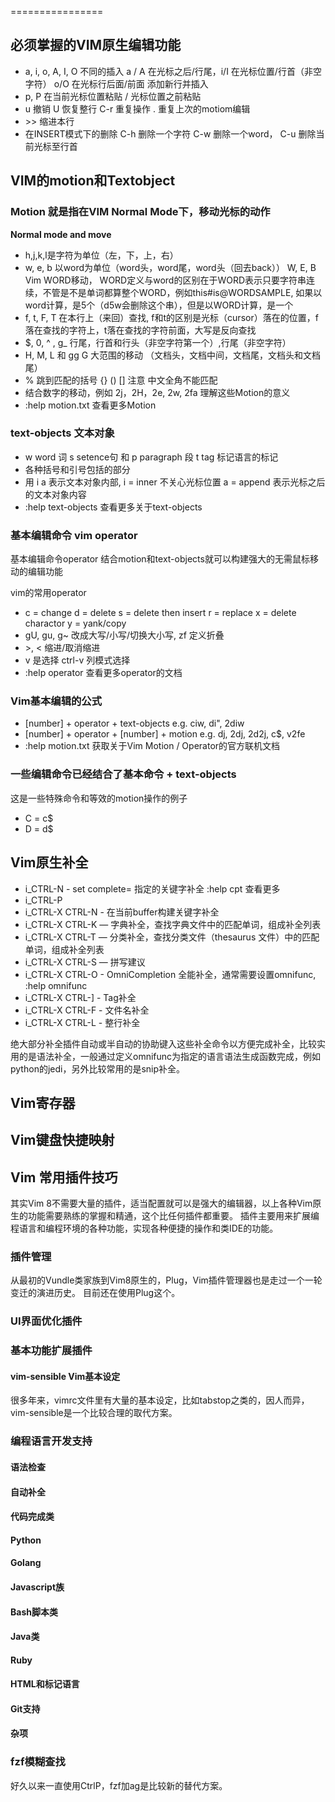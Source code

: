 ================

## 必须掌握的VIM原生编辑功能

* a, i, o, A, I, O 不同的插入 a / A 在光标之后/行尾，i/I 在光标位置/行首（非空字符） o/O 在光标行后面/前面 添加新行并插入
* p, P 在当前光标位置粘贴 / 光标位置之前粘贴
* u 撤销 U 恢复整行 C-r 重复操作 . 重复上次的motiom编辑
* \>\> 缩进本行
* 在INSERT模式下的删除 C-h 删除一个字符 C-w 删除一个word， C-u 删除当前光标至行首

## VIM的motion和Textobject

### Motion 就是指在VIM Normal Mode下，移动光标的动作

**Normal mode and move**

* h,j,k,l是字符为单位（左，下，上，右）
* w, e, b 以word为单位（word头，word尾，word头（回去back）） W, E, B Vim WORD移动， WORD定义与word的区别在于WORD表示只要字符串连续，不管是不是单词都算整个WORD，例如this#is@WORDSAMPLE, 如果以word计算，是5个（d5w会删除这个串），但是以WORD计算，是一个
* f, t, F, T 在本行上（来回）查找, f和t的区别是光标（cursor）落在的位置，f落在查找的字符上，t落在查找的字符前面，大写是反向查找
* $, 0, ^ , g\_ 行尾，行首和行头（非空字符第一个）,行尾（非空字符）
* H, M, L 和 gg G 大范围的移动 （文档头，文档中间，文档尾，文档头和文档尾）
* %  跳到匹配的括号 {} () [] 注意 中文全角不能匹配
* 结合数字的移动，例如 2j，2H，2e, 2w, 2fa 理解这些Motion的意义
* :help motion.txt 查看更多Motion

### text-objects 文本对象

* w word 词 s setence句 和 p paragraph 段 t tag 标记语言的标记
* 各种括号和引号包括的部分
* 用 i a 表示文本对象内部, i = inner 不关心光标位置 a = append 表示光标之后的文本对象内容
* :help text-objects 查看更多关于text-objects

### 基本编辑命令 vim operator

基本编辑命令operator 结合motion和text-objects就可以构建强大的无需鼠标移动的编辑功能

vim的常用operator

* c = change d = delete  s = delete then insert r = replace x = delete charactor y = yank/copy
* gU, gu, g~ 改成大写/小写/切换大小写, zf 定义折叠
* \>, \< 缩进/取消缩进
* v 是选择 ctrl-v 列模式选择
* :help operator 查看更多operator的文档

### Vim基本编辑的公式

* [number] + operator + text-objects  e.g. ciw, di", 2diw
* [number] + operator + [number] + motion e.g. dj, 2dj, 2d2j, c$, v2fe
* :help motion.txt 获取关于Vim Motion / Operator的官方联机文档

### 一些编辑命令已经结合了基本命令 + text-objects

这是一些特殊命令和等效的motion操作的例子

* C = c$
* D = d$


## Vim原生补全
* i_CTRL-N - set complete= 指定的关键字补全 :help cpt 查看更多
* i_CTRL-P
* i_CTRL-X CTRL-N - 在当前buffer构建关键字补全
* i_CTRL-X CTRL-K — 字典补全，查找字典文件中的匹配单词，组成补全列表
* i_CTRL-X CTRL-T — 分类补全，查找分类文件（thesaurus 文件）中的匹配单词，组成补全列表
* i_CTRL-X CTRL-S — 拼写建议
* i_CTRL-X CTRL-O - OmniCompletion 全能补全，通常需要设置omnifunc, :help omnifunc
* i_CTRL-X CTRL-] - Tag补全
* i_CTRL-X CTRL-F - 文件名补全
* i_CTRL-X CTRL-L - 整行补全

绝大部分补全插件自动或半自动的协助键入这些补全命令以方便完成补全，比较实用的是语法补全，一般通过定义omnifunc为指定的语言语法生成函数完成，例如python的jedi，另外比较常用的是snip补全。

## Vim寄存器

## Vim键盘快捷映射

## Vim 常用插件技巧

其实Vim 8不需要大量的插件，适当配置就可以是强大的编辑器，以上各种Vim原生的功能需要熟练的掌握和精通，这个比任何插件都重要。
插件主要用来扩展编程语言和编程环境的各种功能，实现各种便捷的操作和类IDE的功能。

### 插件管理

从最初的Vundle类家族到Vim8原生的，Plug，Vim插件管理器也是走过一个一轮变迁的演进历史。
目前还在使用Plug这个。

### UI界面优化插件


### 基本功能扩展插件

#### vim-sensible Vim基本设定

很多年来，vimrc文件里有大量的基本设定，比如tabstop之类的，因人而异，vim-sensible是一个比较合理的取代方案。

### 编程语言开发支持

#### 语法检查

#### 自动补全

#### 代码完成类

#### Python

#### Golang

#### Javascript族

#### Bash脚本类

#### Java类

#### Ruby

#### HTML和标记语言

#### Git支持

#### 杂项

### fzf模糊查找

好久以来一直使用CtrlP，fzf加ag是比较新的替代方案。

